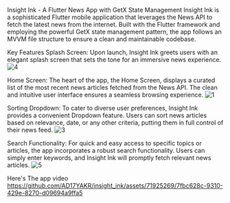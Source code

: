 Insight Ink - A Flutter News App with GetX State Management
Insight Ink is a sophisticated Flutter mobile application that leverages the News API to fetch the latest news from the internet. Built with the Flutter framework and employing the powerful GetX state management pattern, the app follows an MVVM file structure to ensure a clean and maintainable codebase.

Key Features
Splash Screen: Upon launch, Insight Ink greets users with an elegant splash screen that sets the tone for an immersive news experience.
![4](https://github.com/AD17YAKR/insight_ink/assets/71925269/77f68980-0424-41b5-8213-fa8708eda168)

Home Screen: The heart of the app, the Home Screen, displays a curated list of the most recent news articles fetched from the News API. The clean and intuitive user interface ensures a seamless browsing experience.
![1](https://github.com/AD17YAKR/insight_ink/assets/71925269/61e3c309-944b-4c43-a4ad-82a9f8039d52)

Sorting Dropdown: To cater to diverse user preferences, Insight Ink provides a convenient Dropdown feature. Users can sort news articles based on relevance, date, or any other criteria, putting them in full control of their news feed.
![3](https://github.com/AD17YAKR/insight_ink/assets/71925269/171c1808-100b-4b56-bf67-5aba289018e5)

Search Functionality: For quick and easy access to specific topics or articles, the app incorporates a robust search functionality. Users can simply enter keywords, and Insight Ink will promptly fetch relevant news articles.
![5](https://github.com/AD17YAKR/insight_ink/assets/71925269/8952af80-4a50-4915-9a68-591bef95554c)

Here's The app video
https://github.com/AD17YAKR/insight_ink/assets/71925269/7fbc628c-9310-429e-8270-d09694a9ffa5


